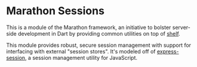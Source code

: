 # Marathon Sessions

This is a module of the Marathon framework, an initiative to bolster server-side development in Dart by providing
common utilities on top of [shelf](https://pub.dev/packages/shelf).

This module provides robust, secure session management with support for interfacing with external "session stores".
It's modeled off of [express-session](https://www.npmjs.com/package/express-session), a session management utility for
JavaScript.